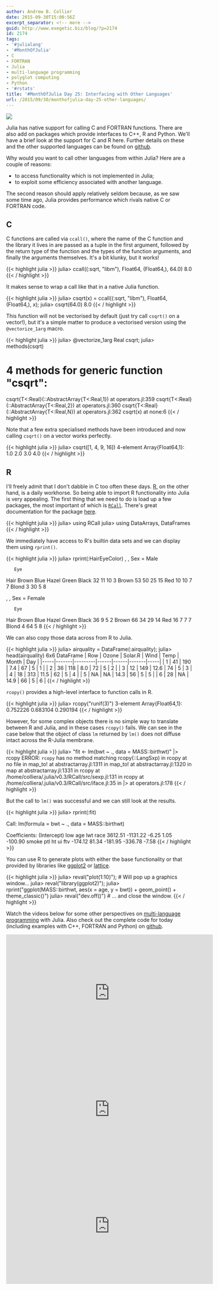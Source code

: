 ```yaml
---
author: Andrew B. Collier
date: 2015-09-30T15:00:56Z
excerpt_separator: <!-- more -->
guid: http://www.exegetic.biz/blog/?p=2174
id: 2174
tags:
- '#julialang'
- '#MonthOfJulia'
- C
- FORTRAN
- Julia
- multi-language programming
- polyglot computing
- Python
- '#rstats'
title: '#MonthOfJulia Day 25: Interfacing with Other Languages'
url: /2015/09/30/monthofjulia-day-25-other-languages/
---
```


<!--more-->

<img src="{{ site.baseurl }}/static/img/2015/09/Julia-Logo-Other-Languages.png" >

Julia has native support for calling C and FORTRAN functions. There are also add on packages which provide interfaces to C++, R and Python. We'll have a brief look at the support for C and R here. Further details on these and the other supported languages can be found on [github](https://github.com/DataWookie/MonthOfJulia).

Why would you want to call other languages from within Julia? Here are a couple of reasons:

* to access functionality which is not implemented in Julia; 
* to exploit some efficiency associated with another language.

The second reason should apply relatively seldom because, as we saw some time ago, Julia provides performance which rivals native C or FORTRAN code.

## C

C functions are called via `ccall()`, where the name of the C function and the library it lives in are passed as a tuple in the first argument, followed by the return type of the function and the types of the function arguments, and finally the arguments themselves. It's a bit klunky, but it works!

{{< highlight julia >}}
julia> ccall((:sqrt, "libm"), Float64, (Float64,), 64.0)
8.0
{{< / highlight >}}

It makes sense to wrap a call like that in a native Julia function.

{{< highlight julia >}}
julia> csqrt(x) = ccall((:sqrt, "libm"), Float64, (Float64,), x);
julia> csqrt(64.0)
8.0
{{< / highlight >}}

This function will not be vectorised by default (just try call `csqrt()` on a vector!), but it's a simple matter to produce a vectorised version using the `@vectorize_1arg` macro.

{{< highlight julia >}}
julia> @vectorize_1arg Real csqrt;
julia> methods(csqrt)
# 4 methods for generic function "csqrt":
csqrt{T<:Real}(::AbstractArray{T<:Real,1}) at operators.jl:359
csqrt{T<:Real}(::AbstractArray{T<:Real,2}) at operators.jl:360
csqrt{T<:Real}(::AbstractArray{T<:Real,N}) at operators.jl:362
csqrt(x) at none:6
{{< / highlight >}}

Note that a few extra specialised methods have been introduced and now calling `csqrt()` on a vector works perfectly.

{{< highlight julia >}}
julia> csqrt([1, 4, 9, 16])
4-element Array{Float64,1}:
 1.0
 2.0
 3.0
 4.0
{{< / highlight >}}

## R

I'll freely admit that I don't dabble in C too often these days. [R](https://cran.r-project.org/), on the other hand, is a daily workhorse. So being able to import R functionality into Julia is very appealing. The first thing that we need to do is load up a few packages, the most important of which is [`RCall`](https://github.com/JuliaStats/RCall.jl). There's great documentation for the package [here](https://github.com/JuliaStats/RCall.jl).

{{< highlight julia >}}
julia> using RCall
julia> using DataArrays, DataFrames
{{< / highlight >}}

We immediately have access to R's builtin data sets and we can display them using `rprint()`.

{{< highlight julia >}}
julia> rprint(:HairEyeColor)
, , Sex = Male

       Eye
Hair    Brown Blue Hazel Green
  Black    32   11    10     3
  Brown    53   50    25    15
  Red      10   10     7     7
  Blond     3   30     5     8

, , Sex = Female

       Eye
Hair    Brown Blue Hazel Green
  Black    36    9     5     2
  Brown    66   34    29    14
  Red      16    7     7     7
  Blond     4   64     5     8
{{< / highlight >}}

We can also copy those data across from R to Julia.

{{< highlight julia >}}
julia> airquality = DataFrame(:airquality);
julia> head(airquality)
6x6 DataFrame
| Row | Ozone | Solar.R | Wind | Temp | Month | Day |
|-----|-------|---------|------|------|-------|-----|
| 1   | 41    | 190     | 7.4  | 67   | 5     | 1   |
| 2   | 36    | 118     | 8.0  | 72   | 5     | 2   |
| 3   | 12    | 149     | 12.6 | 74   | 5     | 3   |
| 4   | 18    | 313     | 11.5 | 62   | 5     | 4   |
| 5   | NA    | NA      | 14.3 | 56   | 5     | 5   |
| 6   | 28    | NA      | 14.9 | 66   | 5     | 6   |
{{< / highlight >}}

`rcopy()` provides a high-level interface to function calls in R.

{{< highlight julia >}}
julia> rcopy("runif(3)")
3-element Array{Float64,1}:
 0.752226
 0.683104
 0.290194
{{< / highlight >}}

However, for some complex objects there is no simple way to translate between R and Julia, and in these cases `rcopy()` fails. We can see in the case below that the object of class `lm` returned by `lm()` does not diffuse intact across the R-Julia membrane.

{{< highlight julia >}}
julia> "fit <- lm(bwt ~ ., data = MASS::birthwt)" |> rcopy
ERROR: `rcopy` has no method matching rcopy(::LangSxp)
 in rcopy at no file
 in map_to! at abstractarray.jl:1311
 in map_to! at abstractarray.jl:1320
 in map at abstractarray.jl:1331
 in rcopy at /home/colliera/.julia/v0.3/RCall/src/sexp.jl:131
 in rcopy at /home/colliera/.julia/v0.3/RCall/src/iface.jl:35
 in |> at operators.jl:178
{{< / highlight >}}

But the call to `lm()` was successful and we can still look at the results.

{{< highlight julia >}}
julia> rprint(:fit)

Call:
lm(formula = bwt ~ ., data = MASS::birthwt)

Coefficients:
(Intercept)          low          age        lwt         race
    3612.51     -1131.22        -6.25       1.05      -100.90
      smoke          ptl           ht         ui          ftv
    -174.12        81.34      -181.95    -336.78        -7.58
{{< / highlight >}}

You can use R to generate plots with either the base functionality or that provided by libraries like [ggplot2](http://ggplot2.org/) or [lattice](http://lattice.r-forge.r-project.org/).

{{< highlight julia >}}
julia> reval("plot(1:10)");             # Will pop up a graphics window...
julia> reval("library(ggplot2)");
julia> rprint("ggplot(MASS::birthwt, aes(x = age, y = bwt)) + geom_point() + theme_classic()")
julia> reval("dev.off()")               # ... and close the window.
{{< / highlight >}}

Watch the videos below for some other perspectives on [multi-language programming](https://en.wikipedia.org/wiki/Polyglot_(computing)) with Julia. Also check out the complete code for today (including examples with C++, FORTRAN and Python) on [github](https://github.com/DataWookie/MonthOfJulia).

<iframe width="560" height="315" src="https://www.youtube.com/embed/bYaQ70DEXQM" frameborder="0" allowfullscreen></iframe>

<iframe width="560" height="315" src="https://www.youtube.com/embed/AyeArSTzas8" frameborder="0" allowfullscreen></iframe>

<iframe width="560" height="315" src="https://www.youtube.com/embed/OB8BclL_Tmo" frameborder="0" allowfullscreen></iframe>